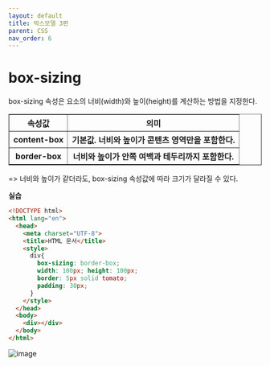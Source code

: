 ```yaml
---
layout: default
title: 박스모델 3편
parent: CSS
nav_order: 6
---
```


# box-sizing  
box-sizing 속성은 요소의 너비(width)와 높이(height)를 계산하는 방법을 지정한다.  
<table border="1">
<tr>
  <th>속성값</th>
  <th>의미</th>
</tr>
<tr>
  <th>content-box</th>
  <th>기본값. 너비와 높이가 콘텐츠 영역만을 포함한다.</th>
</tr>
<tr>
  <th>border-box</th>
  <th>너비와 높이가 안쪽 여백과 테두리까지 포함한다.</th>
</tr>
</table>
=> 너비와 높이가 같더라도, box-sizing 속성값에 따라 크기가 달라질 수 있다.  

**실습**  
```html
<!DOCTYPE html>
<html lang="en">
  <head>
    <meta charset="UTF-8">
    <title>HTML 문서</title>
    <style>
      div{
        box-sizing: border-box;
        width: 100px; height: 100px;
        border: 5px solid tomato;
        padding: 30px;
      }
    </style>
  </head>
  <body>
    <div></div>
  </body>
</html>
```  
![image](https://github.com/jjsok73379/jjsok73379.github.io/assets/114732330/9e17e89a-09cb-4ef2-b7d1-8d1ae1475889)